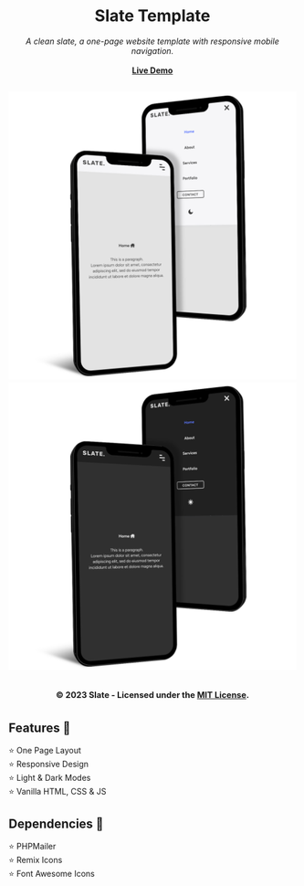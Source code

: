 <div align="center">
<h1>Slate Template</h1>
<i>A clean slate, a one-page website template with responsive mobile navigation.</i>
<br>
<br>
<a href="https://cbarnett427.github.io/Slate/"><b>Live Demo</b></a>

<h2 align="center">
  <img src="https://github.com/cbarnett427/slate/blob/main/img/PixelTrueMockup-Light.png" alt="Light Mode Mockup"/>
  <img src="https://github.com/cbarnett427/slate/blob/main/img/PixelTrueMockup-Dark.png" alt="Dark Mode Mockup"/>
  <br>
  <br>
  <sub><sup>© 2023 Slate - Licensed under the <a href="./LICENSE">MIT License</a>.</sup></sub>
</h2>
</div>

## Features :tada:
:star: One Page Layout\
:star: Responsive Design\
:star: Light & Dark Modes\
:star: Vanilla HTML, CSS & JS

## Dependencies :tada:
:star: PHPMailer\
:star: Remix Icons\
:star: Font Awesome Icons

